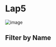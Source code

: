 # Lap5
![image](https://user-images.githubusercontent.com/80931327/159125953-12aa0bc9-1d3e-4973-896d-31026396db9f.png)
## Filter by Name
